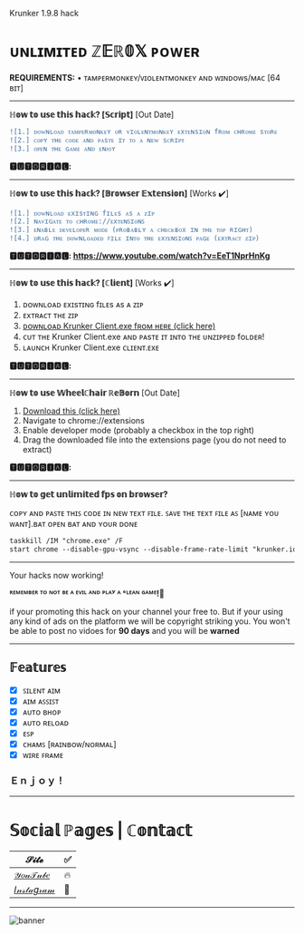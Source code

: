 Krunker 1.9.8 hack
# ᴜɴʟɪᴍɪᴛᴇᴅ ℤ𝔼ℝ𝟘𝕏 ᴘᴏᴡᴇʀ

<b>REQUIREMENTS:</b> • ᴛᴀᴍᴘᴇʀᴍᴏɴᴋᴇʏ/ᴠɪᴏʟᴇɴᴛᴍᴏɴᴋᴇʏ ᴀɴᴅ ᴡɪɴᴅᴏᴡs/ᴍᴀᴄ [64 ʙɪᴛ]</br>
_________________________________________________________________________
**ℍ𝕠𝕨 𝕥𝕠 𝕦𝕤𝕖 𝕥𝕙𝕚𝕤 𝕙𝕒𝕔𝕜? [𝕊𝕔𝕣𝕚𝕡𝕥]** [Out Date]
```diff
![1.] ᴅᴏᴡɴʟᴏᴀᴅ ᴛᴀᴍᴘᴇʀᴍᴏɴᴋᴇʏ ᴏʀ ᴠɪᴏʟᴇɴᴛᴍᴏɴᴋᴇʏ ᴇxᴛᴇɴsɪᴏɴ fʀᴏᴍ ᴄʜʀᴏᴍᴇ sᴛᴏʀᴇ
![2.] ᴄᴏᴘʏ ᴛʜᴇ ᴄᴏᴅᴇ ᴀɴᴅ ᴘᴀsᴛᴇ ɪᴛ ᴛᴏ ᴀ ɴᴇᴡ sᴄʀɪᴘᴛ
![3.] ᴏᴘᴇɴ ᴛʜᴇ ɢᴀᴍᴇ ᴀɴᴅ ᴇɴᴊᴏʏ
```
**🆃🆄🆃🅾🆁🅸🅰🅻:**
_________________________________________________________________________
**ℍ𝕠𝕨 𝕥𝕠 𝕦𝕤𝕖 𝕥𝕙𝕚𝕤 𝕙𝕒𝕔𝕜? [𝔹𝕣𝕠𝕨𝕤𝕖𝕣 𝔼𝕩𝕥𝕖𝕟𝕤𝕚𝕠𝕟]** [Works ✔️]
```diff
![1.] ᴅᴏᴡɴʟᴏᴀᴅ ᴇxɪsᴛɪɴɢ fɪʟᴇs ᴀs ᴀ ᴢɪᴘ
![2.] ɴᴀᴠɪɢᴀᴛᴇ ᴛᴏ ᴄʜʀᴏᴍᴇ://ᴇxᴛᴇɴꜱɪᴏɴꜱ
![3.] ᴇɴᴀʙʟᴇ ᴅᴇᴠᴇʟᴏᴘᴇʀ ᴍᴏᴅᴇ (ᴘʀᴏʙᴀʙʟʏ ᴀ ᴄʜᴇᴄᴋʙᴏx ɪɴ ᴛʜᴇ ᴛᴏᴘ ʀɪɢʜᴛ)
![4.] ᴅʀᴀɢ ᴛʜᴇ ᴅᴏᴡɴʟᴏᴀᴅᴇᴅ ꜰɪʟᴇ ɪɴᴛᴏ ᴛʜᴇ ᴇxᴛᴇɴꜱɪᴏɴꜱ ᴘᴀɢᴇ (ᴇxᴛʀᴀᴄᴛ ᴢɪᴘ)
```
**🆃🆄🆃🅾🆁🅸🅰🅻: https://www.youtube.com/watch?v=EeT1NprHnKg**
_________________________________________________________________________
**ℍ𝕠𝕨 𝕥𝕠 𝕦𝕤𝕖 𝕥𝕙𝕚𝕤 𝕙𝕒𝕔𝕜? [ℂ𝕝𝕚𝕖𝕟𝕥]** [Works ✔️]

1. ᴅᴏᴡɴʟᴏᴀᴅ ᴇxɪsᴛɪɴɢ fɪʟᴇs ᴀs ᴀ ᴢɪᴘ
2. ᴇxᴛʀᴀᴄᴛ ᴛʜᴇ ᴢɪᴘ
3. [ᴅᴏᴡɴʟᴏᴀᴅ Krunker Client.exe fʀᴏᴍ ʜᴇʀᴇ (click here)](https://github.com/ZaresPlusX/Krunker_ZER0X/releases/download/untagged-abecc75210a36b532d25/Krunker.Client.exe)
4. ᴄᴜᴛ ᴛʜᴇ Krunker Client.exe ᴀɴᴅ ᴘᴀsᴛᴇ ɪᴛ ɪɴᴛᴏ ᴛʜᴇ ᴜɴᴢɪᴘᴘᴇᴅ fᴏʟᴅᴇʀ!
5. ʟᴀᴜɴᴄʜ Krunker Client.exe ᴄʟɪᴇɴᴛ.ᴇxᴇ

**🆃🆄🆃🅾🆁🅸🅰🅻:**
_________________________________________________________________________
**ℍ𝕠𝕨 𝕥𝕠 𝕦𝕤𝕖 𝕎𝕙𝕖𝕖𝕝ℂ𝕙𝕒𝕚𝕣 ℝ𝕖𝔹𝕠𝕣𝕟** [Out Date]

1. [Download this (click here)](https://github.com/ZaresPlusX/Krunker_ZER0X/releases/download/ZER0X/loader.zip)
2. Navigate to chrome://extensions
3. Enable developer mode (probably a checkbox in the top right)
4. Drag the downloaded file into the extensions page (you do not need to extract)

**🆃🆄🆃🅾🆁🅸🅰🅻:**
_________________________________________________________________________
**ℍ𝕠𝕨 𝕥𝕠 𝕘𝕖𝕥 𝕦𝕟𝕝𝕚𝕞𝕚𝕥𝕖𝕕 𝕗𝕡𝕤 𝕠𝕟 𝕓𝕣𝕠𝕨𝕤𝕖𝕣?**

ᴄᴏᴘʏ ᴀɴᴅ ᴘᴀꜱᴛᴇ ᴛʜɪꜱ ᴄᴏᴅᴇ ɪɴ ɴᴇᴡ ᴛᴇxᴛ ꜰɪʟᴇ. ꜱᴀᴠᴇ ᴛʜᴇ ᴛᴇxᴛ ꜰɪʟᴇ ᴀꜱ [ɴᴀᴍᴇ ʏᴏᴜ ᴡᴀɴᴛ].ʙᴀᴛ ᴏᴘᴇɴ ʙᴀᴛ ᴀɴᴅ ʏᴏᴜʀ ᴅᴏɴᴇ
```diff
taskkill /IM "chrome.exe" /F
start chrome --disable-gpu-vsync --disable-frame-rate-limit "krunker.io" 
```
_________________________________________________________________________
Your hacks now working!

**ᴿᴱᴹᴱᴹᴮᴱᴿ ᵀᴼ ᴺᴼᵀ ᴮᴱ ᴬ ᴱⱽᴵᴸ ᴬᴺᴰ ᴾᴸᴬʸ ᴬ ᶜᴸᴱᴬᴺ ᴳᴬᴹᴱ!💙**

if your promoting this hack on your channel your free to. But if your using any kind of ads on the platform we will be copyright striking you. You won't be able to post no vidoes for **90 days** and you will be **warned**
______________________________________________________________________________
## 𝔽𝕖𝕒𝕥𝕦𝕣𝕖𝕤

- [x] ꜱɪʟᴇɴᴛ ᴀɪᴍ
- [x] ᴀɪᴍ ᴀꜱꜱɪꜱᴛ
- [x] ᴀᴜᴛᴏ ʙʜᴏᴘ
- [x] ᴀᴜᴛᴏ ʀᴇʟᴏᴀᴅ
- [x] ᴇꜱᴘ
- [x] ᴄʜᴀᴍꜱ [ʀᴀɪɴʙᴏᴡ/ɴᴏʀᴍᴀʟ]
- [x] ᴡɪʀᴇ ꜰʀᴀᴍᴇ

### Ｅｎｊｏｙ！
______________________________________________________________________________
# 𝕊𝕠𝕔𝕚𝕒𝕝 ℙ𝕒𝕘𝕖𝕤 | ℂ𝕠𝕟𝕥𝕒𝕔𝕥

| 𝓢𝓲𝓽𝓮 | ✅ |
| --- | --- |
| [𝒴𝑜𝓊𝒯𝓊𝒷𝑒](https://www.youtube.com/channel/UCLxuarUbS3qzUy2SpLf3WEg) |   🔥  |
| [𝐼𝓃𝓈𝓉𝒶𝑔𝓇𝒶𝓂](https://www.instagram.com/zaresplusx/) |  📸  |
______________________________________________________________________________

![banner](https://i.ytimg.com/vi/EeT1NprHnKg/hqdefault.jpg?sqp=-oaymwEZCNACELwBSFXyq4qpAwsIARUAAIhCGAFwAQ==&rs=AOn4CLAA4cs296RpyJ-Q2km2UtEVARFNNA)
